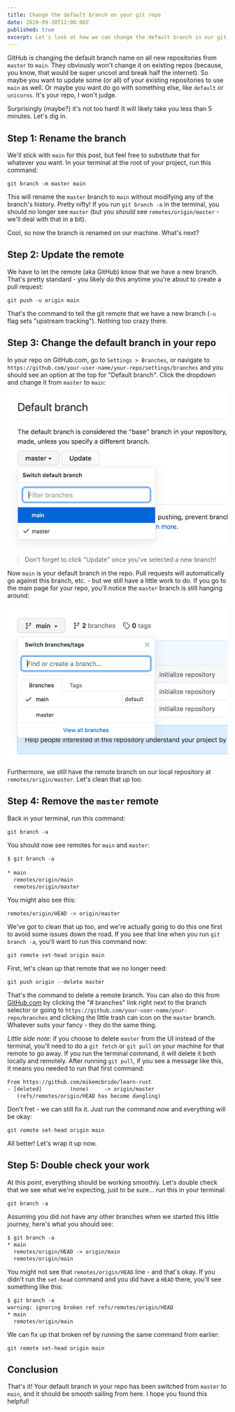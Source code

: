 ```yaml
---
title: Change the default branch on your git repo
date: 2020-09-30T12:00:00Z
published: true
excerpt: Let's look at how we can change the default branch in our git repos and sync it with a remote repository on GitHub.com
---
```


GitHub is changing the default branch name on all new repositories from `master` to `main`. They obviously won't change it on existing repos (because, you know, that would be super uncool and break half the internet). So maybe you want to update some (or all) of your existing repositories to use `main` as well. Or maybe you want do go with something else, like `default` or `unicorns`. It's your repo, I won't judge.

Surprisingly (maybe?) it's not too hard! It will likely take you less than 5 minutes. Let's dig in.


## Step 1: Rename the branch

We'll stick with `main` for this post, but feel free to substitute that for whatever you want. In your terminal at the root of your project, run this command:

```text
git branch -m master main
```

This will rename the `master` branch to `main` without modifying any of the branch's history. Pretty nifty! If you run `git branch -a` in the terminal, you should no longer see `master` (but you *should* see `remotes/origin/master` - we'll deal with that in a bit).

Cool, so now the branch is renamed on our machine. What's next?


## Step 2: Update the remote

We have to let the remote (aka GitHub) know that we have a new branch. That's pretty standard - you likely do this anytime you're about to create a pull request:

```text
git push -u origin main
```

That's the command to tell the git remote that we have a new branch (`-u` flag sets "upstream tracking"). Nothing too crazy there.



## Step 3: Change the default branch in your repo

In your repo on GitHub.com, go to `Settings > Branches`, or navigate to `https://github.com/your-user-name/your-repo/settings/branches` and you should see an option at the top for "Default branch". Click the dropdown and change it from `master` to `main`:

![Change default branch](./default-branch.png)

> Don't forget to click "Update" once you've selected a new branch!

Now `main` is your default branch in the repo. Pull requests will automatically go against this branch, etc. - but we still have a little work to do. If you go to the main page for your repo, you'll notice the `master` branch is still hanging around:

![List branches](./list-branches.png)

Furthermore, we still have the remote branch on our local repository at `remotes/origin/master`. Let's clean that up too.



## Step 4: Remove the `master` remote

Back in your terminal, run this command:

```text
git branch -a
```

You should now see remotes for `main` and `master`:

```text
$ git branch -a

* main
  remotes/origin/main
  remotes/origin/master
```

You might also see this:

```text
remotes/origin/HEAD -> origin/master
```

We've got to clean that up too, and we're actually going to do this one first to avoid some issues down the road. If you see that line when you run `git branch -a`, you'll want to run this command now:

```text
git remote set-head origin main
```

First, let's clean up that remote that we no longer need:

```text
git push origin --delete master
```

That's the command to delete a remote branch. You can also do this from [GitHub.com](http://github.com) by clicking the "# branches" link right next to the branch selector or going to `https://github.com/your-user-name/your-repo/branches` and clicking the little trash can icon on the `master` branch. Whatever suits your fancy - they do the same thing.

*Little side note:* if you choose to delete `master` from the UI instead of the terminal, you'll need to do a `git fetch` or `git pull` on your machine for that remote to go away. If you run the terminal command, it will delete it both locally and remotely. After running `git pull`, if you see a message like this, it means you needed to run that first command:

```text
From https://github.com/mikemcbride/learn-rust
- [deleted]         (none)     -> origin/master
   (refs/remotes/origin/HEAD has become dangling)
```

Don't fret - we can still fix it. Just run the command now and everything will be okay:

```text
git remote set-head origin main
```

All better! Let's wrap it up now.



## Step 5: Double check your work

At this point, everything should be working smoothly. Let's double check that we see what we're expecting, just to be sure... run this in your terminal:

```text
git branch -a
```

Assuming you did not have any other branches when we started this little journey, here's what you should see:

```text
$ git branch -a
* main
  remotes/origin/HEAD -> origin/main
  remotes/origin/main
```

You might not see that `remotes/origin/HEAD` line - and that's okay. If you didn't run the `set-head` command and you did have a `HEAD` there, you'll see something like this:

```text
$ git branch -a
warning: ignoring broken ref refs/remotes/origin/HEAD
* main
  remotes/origin/main
```

We can fix up that broken ref by running the same command from earlier:

```text
git remote set-head origin main
```



## Conclusion

That's it! Your default branch in your repo has been switched from `master` to `main`, and it should be smooth sailing from here. I hope you found this helpful!
